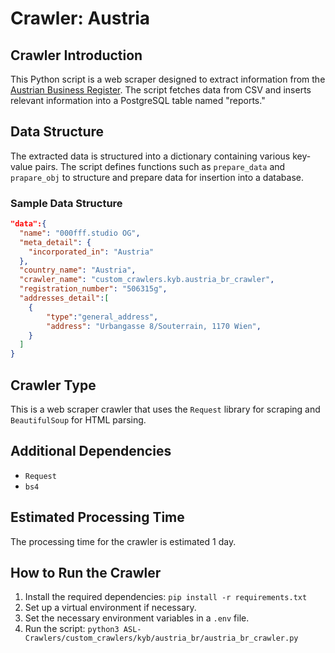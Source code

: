 # Crawler: Austria

## Crawler Introduction
This Python script is a web scraper designed to extract information from the [Austrian Business Register](https://firmenbuch.at/Sitemap/). The script fetches data from CSV and inserts relevant information into a PostgreSQL table named "reports."

## Data Structure
The extracted data is structured into a dictionary containing various key-value pairs. The script defines functions such as `prepare_data` and `prapare_obj` to structure and prepare data for insertion into a database.

### Sample Data Structure
```json
"data":{
  "name": "000fff.studio OG",
  "meta_detail": {
    "incorporated_in": "Austria"
  },
  "country_name": "Austria",
  "crawler_name": "custom_crawlers.kyb.austria_br_crawler",
  "registration_number": "506315g",
  "addresses_detail":[
    {
        "type":"general_address",
        "address": "Urbangasse 8/Souterrain, 1170 Wien",
    }
  ]
}
```

## Crawler Type
This is a web scraper crawler that uses the `Request` library for scraping and `BeautifulSoup` for HTML parsing.

## Additional Dependencies
- `Request`
- `bs4`

## Estimated Processing Time
The processing time for the crawler is estimated 1 day.

## How to Run the Crawler
1. Install the required dependencies: `pip install -r requirements.txt`
2. Set up a virtual environment if necessary.
3. Set the necessary environment variables in a `.env` file.
4. Run the script: `python3 ASL-Crawlers/custom_crawlers/kyb/austria_br/austria_br_crawler.py`